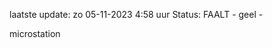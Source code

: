 laatste update: 
zo 05-11-2023  4:58   uur 
Status: FAALT - geel - 
<div class="service R">microstation</div>